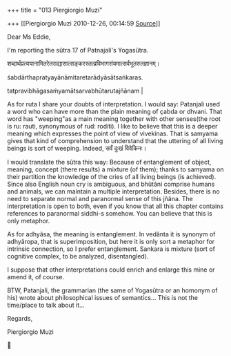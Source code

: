+++
title = "013 Piergiorgio Muzi"

+++
[[Piergiorgio Muzi	2010-12-26, 00:14:59 [Source](https://groups.google.com/g/samskrita/c/t1v-ovlJ9fs)]]



Dear Ms Eddie,

I'm reporting the sûtra 17 of Patnajali's Yogasûtra.

शब्दार्थप्रत्ययानामितरेतराद्यासात्सङ्करस्तत्प्रविभागसंयमात्सर्वभूतरुतज्ञानम्।

śabdārthapratyayānāmitaretarādyāsātsaṅkaras.

tatpravibhāgasaṁyamātsarvabhūtarutajñānam \|

As for ruta I share your doubts of interpretation. I would say: Patanjali used a word who can have more than the plain meaning of çabda or dhvani. That word has "weeping"as a main meaning together with other senses(the root is ru: rauti, synonymous of rud: roditi). I like to believe that this is a deeper meaning which expresses the point of view of vivekinas. That is samyama gives that kind of comprehension to understand that the uttering of all living beings is sort of weeping. Indeed, सर्वं दुःखं विवेकिनः।

I would translate the sûtra this way: Because of entanglement of object, meaning, concept (there results) a mixture (of them); thanks to samyama on their partition the knowledge of the cries of all living beings (is achieved). Since also English noun cry is ambiguous, and bhûtâni comprise humans and animals, we can maintain a multiple interpretation. Besides, there is no need to separate normal and paranormal sense of this jñâna. The interpretation is open to both, even if you know that all this chapter contains references to paranormal siddhi-s somehow. You can believe that this is only metaphor.

As for adhyâsa, the meaning is entanglement. In vedânta it is synonym of adhyâropa, that is superimposition, but here it is only sort a metaphor for intrinsic connection, so I prefer entanglement. Sankara is mixture (sort of cognitive complex, to be analyzed, disentangled).

I suppose that other interpretations could enrich and enlarge this mine or amend it, of course.

BTW, Patanjali, the grammarian (the same of Yogasûtra or an homonym of his) wrote about philosophical issues of semantics... This is not the time/place to talk about it...

Regards,

Piergiorgio Muzi







